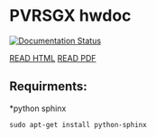 # PVRSGX hwdoc
[![Documentation Status](https://readthedocs.org/projects/pvrsgx-hwdoc/badge/?version=latest)](http://pvrsgx-hwdoc.readthedocs.io/en/latest/?badge=latest)

[READ HTML](http://pvrsgx-hwdoc.readthedocs.io/en/latest/)
[READ PDF](https://media.readthedocs.org/pdf/pvrsgx-hwdoc/latest/pvrsgx-hwdoc.pdf)
## Requirments:
*python sphinx

`sudo apt-get install python-sphinx`
